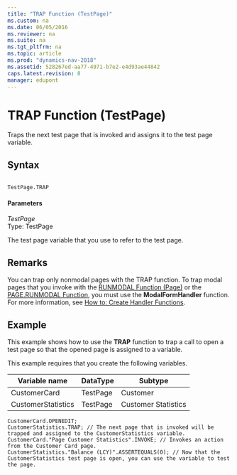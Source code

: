 ```yaml
---
title: "TRAP Function (TestPage)"
ms.custom: na
ms.date: 06/05/2016
ms.reviewer: na
ms.suite: na
ms.tgt_pltfrm: na
ms.topic: article
ms.prod: "dynamics-nav-2018"
ms.assetid: 528267ed-aa77-4971-b7e2-e4d93ae44842
caps.latest.revision: 8
manager: edupont
---
```

# TRAP Function (TestPage)
Traps the next test page that is invoked and assigns it to the test page variable.  
  
## Syntax  
  
```  
  
TestPage.TRAP  
```  
  
#### Parameters  
 *TestPage*  
 Type: TestPage  
  
 The test page variable that you use to refer to the test page.  
  
## Remarks  
 You can trap only nonmodal pages with the TRAP function. To trap modal pages that you invoke with the [RUNMODAL Function \(Page\)](RUNMODAL-Function--Page-.md) or the [PAGE.RUNMODAL Function](PAGE-RUNMODAL-Function.md), you must use the **ModalFormHandler** function. For more information, see [How to: Create Handler Functions](How-to--Create-Handler-Functions.md).  
  
## Example  
 This example shows how to use the **TRAP** function to trap a call to open a test page so that the opened page is assigned to a variable.  
  
 This example requires that you create the following variables.  
  
|Variable name|DataType|Subtype|  
|-------------------|--------------|-------------|  
|CustomerCard|TestPage|Customer|  
|CustomerStatistics|TestPage|Customer Statistics|  
  
```  
CustomerCard.OPENEDIT;   
CustomerStatistics.TRAP; // The next page that is invoked will be trapped and assigned to the CustomerStatistics variable.  
CustomerCard."Page Customer Statistics".INVOKE; // Invokes an action from the Customer Card page.   
CustomerStatistics."Balance (LCY)".ASSERTEQUALS(0); // Now that the CustomerStatistics test page is open, you can use the variable to test the page.  
```